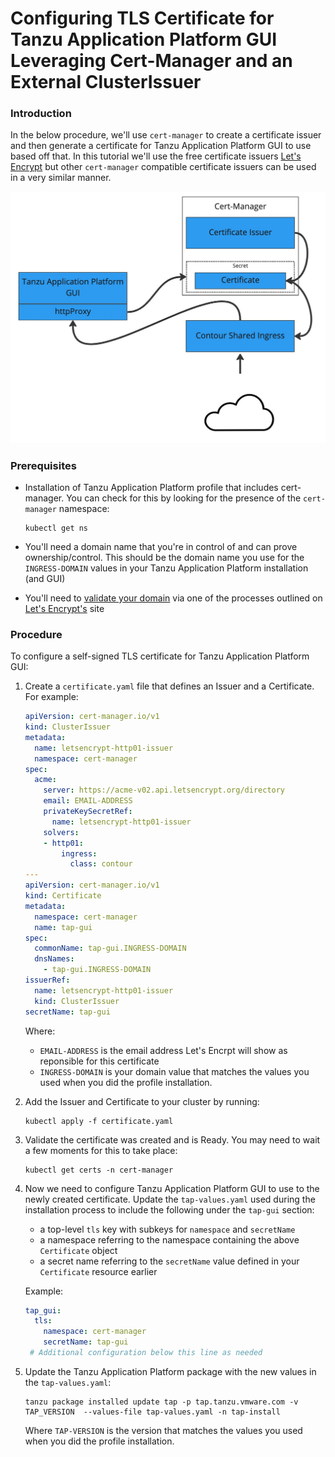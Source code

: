# Configuring TLS Certificate for Tanzu Application Platform GUI Leveraging Cert-Manager and an External ClusterIssuer

### Introduction

In the below procedure, we'll use `cert-manager` to create a certificate issuer and then generate a certificate for Tanzu Application Platform GUI to use based off that. In this tutorial we'll use the free certificate issuers [Let's Encrypt](https://letsencrypt.org) but other `cert-manager` compatible certificate issuers can be used in a very similar manner.

![Tanzu Application Platform TLS Diagram](./images/TAP-GUI-TLS-CERT.jpg)

### Prerequisites

- Installation of Tanzu Application Platform profile that includes cert-manager. You can check for this by looking for the presence of the `cert-manager` namespace:

    ```console
    kubectl get ns
    ```

- You'll need a domain name that you're in control of and can prove ownership/control. This should be the domain name you use for the `INGRESS-DOMAIN` values in your Tanzu Application Platform installation (and GUI)
- You'll need to [validate your domain](https://letsencrypt.org/how-it-works/) via one of the processes outlined on [Let's Encrypt's](https://letsencrypt.org/getting-started/) site

### Procedure

To configure a self-signed TLS certificate for Tanzu Application Platform GUI:

1. Create a `certificate.yaml` file that defines an Issuer and a Certificate. For example:

    ```yaml
    apiVersion: cert-manager.io/v1
    kind: ClusterIssuer
    metadata:
      name: letsencrypt-http01-issuer
      namespace: cert-manager
    spec:
      acme:
        server: https://acme-v02.api.letsencrypt.org/directory
        email: EMAIL-ADDRESS
        privateKeySecretRef:
          name: letsencrypt-http01-issuer
        solvers:
        - http01:
            ingress:
              class: contour
    ---
    apiVersion: cert-manager.io/v1
    kind: Certificate
    metadata:
      namespace: cert-manager
      name: tap-gui
    spec:
      commonName: tap-gui.INGRESS-DOMAIN
      dnsNames:
        - tap-gui.INGRESS-DOMAIN
    issuerRef:
      name: letsencrypt-http01-issuer
      kind: ClusterIssuer
    secretName: tap-gui
   ```

   Where:
   - `EMAIL-ADDRESS` is the email address Let's Encrpt will show as reponsible for this certificate
   - `INGRESS-DOMAIN` is your domain value that matches the values you used when you did the profile installation.

1. Add the Issuer and Certificate to your cluster by running:

   ```console
   kubectl apply -f certificate.yaml
   ```

1. Validate the certificate was created and is Ready. You may need to wait a few moments for this to take place:
   ```console
   kubectl get certs -n cert-manager
   ```

1. Now we need to configure Tanzu Application Platform GUI to use to the newly created certificate. Update the `tap-values.yaml` used during the installation process to include the following under the `tap-gui` section:

   - a top-level `tls` key with subkeys for `namespace` and `secretName`
   - a namespace referring to the namespace containing the above `Certificate` object
   - a secret name referring to the `secretName` value defined in your `Certificate` resource earlier

   Example:

   ```yaml
   tap_gui:
     tls:
       namespace: cert-manager
       secretName: tap-gui
    # Additional configuration below this line as needed
   ```

1. Update the Tanzu Application Platform package with the new values in the `tap-values.yaml`:

    ```console
    tanzu package installed update tap -p tap.tanzu.vmware.com -v TAP_VERSION  --values-file tap-values.yaml -n tap-install
    ```

   Where `TAP-VERSION` is the version that matches the values you used when you did the profile installation.
